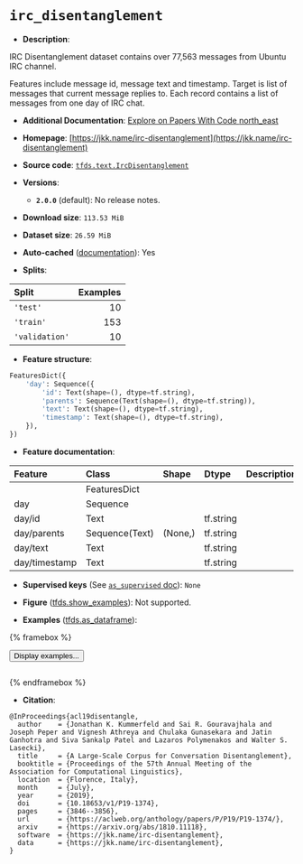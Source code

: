 <div itemscope itemtype="http://schema.org/Dataset">
  <div itemscope itemprop="includedInDataCatalog" itemtype="http://schema.org/DataCatalog">
    <meta itemprop="name" content="TensorFlow Datasets" />
  </div>
  <meta itemprop="name" content="irc_disentanglement" />
  <meta itemprop="description" content="IRC Disentanglement dataset contains over 77,563 messages from Ubuntu IRC&#10;channel.&#10;&#10;Features include message id, message text and timestamp.&#10;Target is list of messages that current message replies to.&#10;Each record contains a list of messages from one day of IRC chat.&#10;&#10;To use this dataset:&#10;&#10;```python&#10;import tensorflow_datasets as tfds&#10;&#10;ds = tfds.load(&#x27;irc_disentanglement&#x27;, split=&#x27;train&#x27;)&#10;for ex in ds.take(4):&#10;  print(ex)&#10;```&#10;&#10;See [the guide](https://www.tensorflow.org/datasets/overview) for more&#10;informations on [tensorflow_datasets](https://www.tensorflow.org/datasets).&#10;&#10;" />
  <meta itemprop="url" content="https://www.tensorflow.org/datasets/catalog/irc_disentanglement" />
  <meta itemprop="sameAs" content="https://jkk.name/irc-disentanglement" />
  <meta itemprop="citation" content="@InProceedings{acl19disentangle,&#10;  author    = {Jonathan K. Kummerfeld and Sai R. Gouravajhala and Joseph Peper and Vignesh Athreya and Chulaka Gunasekara and Jatin Ganhotra and Siva Sankalp Patel and Lazaros Polymenakos and Walter S. Lasecki},&#10;  title     = {A Large-Scale Corpus for Conversation Disentanglement},&#10;  booktitle = {Proceedings of the 57th Annual Meeting of the Association for Computational Linguistics},&#10;  location  = {Florence, Italy},&#10;  month     = {July},&#10;  year      = {2019},&#10;  doi       = {10.18653/v1/P19-1374},&#10;  pages     = {3846--3856},&#10;  url       = {https://aclweb.org/anthology/papers/P/P19/P19-1374/},&#10;  arxiv     = {https://arxiv.org/abs/1810.11118},&#10;  software  = {https://jkk.name/irc-disentanglement},&#10;  data      = {https://jkk.name/irc-disentanglement},&#10;}" />
</div>

# `irc_disentanglement`


*   **Description**:

IRC Disentanglement dataset contains over 77,563 messages from Ubuntu IRC
channel.

Features include message id, message text and timestamp. Target is list of
messages that current message replies to. Each record contains a list of
messages from one day of IRC chat.

*   **Additional Documentation**:
    <a class="button button-with-icon" href="https://paperswithcode.com/dataset/irc-disentanglement">
    Explore on Papers With Code
    <span class="material-icons icon-after" aria-hidden="true"> north_east
    </span> </a>

*   **Homepage**:
    [https://jkk.name/irc-disentanglement](https://jkk.name/irc-disentanglement)

*   **Source code**:
    [`tfds.text.IrcDisentanglement`](https://github.com/tensorflow/datasets/tree/master/tensorflow_datasets/text/irc_disentanglement.py)

*   **Versions**:

    *   **`2.0.0`** (default): No release notes.

*   **Download size**: `113.53 MiB`

*   **Dataset size**: `26.59 MiB`

*   **Auto-cached**
    ([documentation](https://www.tensorflow.org/datasets/performances#auto-caching)):
    Yes

*   **Splits**:

Split          | Examples
:------------- | -------:
`'test'`       | 10
`'train'`      | 153
`'validation'` | 10

*   **Feature structure**:

```python
FeaturesDict({
    'day': Sequence({
        'id': Text(shape=(), dtype=tf.string),
        'parents': Sequence(Text(shape=(), dtype=tf.string)),
        'text': Text(shape=(), dtype=tf.string),
        'timestamp': Text(shape=(), dtype=tf.string),
    }),
})
```

*   **Feature documentation**:

Feature       | Class          | Shape   | Dtype     | Description
:------------ | :------------- | :------ | :-------- | :----------
              | FeaturesDict   |         |           |
day           | Sequence       |         |           |
day/id        | Text           |         | tf.string |
day/parents   | Sequence(Text) | (None,) | tf.string |
day/text      | Text           |         | tf.string |
day/timestamp | Text           |         | tf.string |

*   **Supervised keys** (See
    [`as_supervised` doc](https://www.tensorflow.org/datasets/api_docs/python/tfds/load#args)):
    `None`

*   **Figure**
    ([tfds.show_examples](https://www.tensorflow.org/datasets/api_docs/python/tfds/visualization/show_examples)):
    Not supported.

*   **Examples**
    ([tfds.as_dataframe](https://www.tensorflow.org/datasets/api_docs/python/tfds/as_dataframe)):

<!-- mdformat off(HTML should not be auto-formatted) -->

{% framebox %}

<button id="displaydataframe">Display examples...</button>
<div id="dataframecontent" style="overflow-x:auto"></div>
<script>
const url = "https://storage.googleapis.com/tfds-data/visualization/dataframe/irc_disentanglement-2.0.0.html";
const dataButton = document.getElementById('displaydataframe');
dataButton.addEventListener('click', async () => {
  // Disable the button after clicking (dataframe loaded only once).
  dataButton.disabled = true;

  const contentPane = document.getElementById('dataframecontent');
  try {
    const response = await fetch(url);
    // Error response codes don't throw an error, so force an error to show
    // the error message.
    if (!response.ok) throw Error(response.statusText);

    const data = await response.text();
    contentPane.innerHTML = data;
  } catch (e) {
    contentPane.innerHTML =
        'Error loading examples. If the error persist, please open '
        + 'a new issue.';
  }
});
</script>

{% endframebox %}

<!-- mdformat on -->

*   **Citation**:

```
@InProceedings{acl19disentangle,
  author    = {Jonathan K. Kummerfeld and Sai R. Gouravajhala and Joseph Peper and Vignesh Athreya and Chulaka Gunasekara and Jatin Ganhotra and Siva Sankalp Patel and Lazaros Polymenakos and Walter S. Lasecki},
  title     = {A Large-Scale Corpus for Conversation Disentanglement},
  booktitle = {Proceedings of the 57th Annual Meeting of the Association for Computational Linguistics},
  location  = {Florence, Italy},
  month     = {July},
  year      = {2019},
  doi       = {10.18653/v1/P19-1374},
  pages     = {3846--3856},
  url       = {https://aclweb.org/anthology/papers/P/P19/P19-1374/},
  arxiv     = {https://arxiv.org/abs/1810.11118},
  software  = {https://jkk.name/irc-disentanglement},
  data      = {https://jkk.name/irc-disentanglement},
}
```

